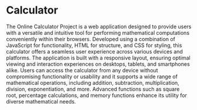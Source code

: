 # Calculator
 The Online Calculator Project is a web application designed to provide users with a versatile and intuitive tool for performing mathematical computations conveniently within their browsers. Developed using a combination of JavaScript for functionality, HTML for structure, and CSS for styling, this calculator offers a seamless user experience across various devices and platforms.
 The application is built with a responsive layout, ensuring optimal viewing and interaction experiences on desktops, tablets, and smartphones alike. Users can access the calculator from any device without compromising functionality or usability and it supports a wide range of mathematical operations, including addition, subtraction, multiplication, division, exponentiation, and more. Advanced functions such as square root, percentage calculations, and memory functions enhance its utility for diverse mathematical needs.
